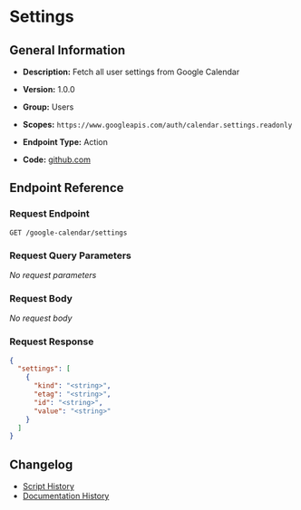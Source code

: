 <!-- BEGIN GENERATED CONTENT -->
# Settings

## General Information

- **Description:** Fetch all user settings from Google Calendar

- **Version:** 1.0.0
- **Group:** Users
- **Scopes:** `https://www.googleapis.com/auth/calendar.settings.readonly`
- **Endpoint Type:** Action
- **Code:** [github.com](https://github.com/NangoHQ/integration-templates/tree/main/integrations/google-calendar/actions/settings.ts)


## Endpoint Reference

### Request Endpoint

`GET /google-calendar/settings`

### Request Query Parameters

_No request parameters_

### Request Body

_No request body_

### Request Response

```json
{
  "settings": [
    {
      "kind": "<string>",
      "etag": "<string>",
      "id": "<string>",
      "value": "<string>"
    }
  ]
}
```

## Changelog

- [Script History](https://github.com/NangoHQ/integration-templates/commits/main/integrations/google-calendar/actions/settings.ts)
- [Documentation History](https://github.com/NangoHQ/integration-templates/commits/main/integrations/google-calendar/actions/settings.md)

<!-- END  GENERATED CONTENT -->

